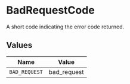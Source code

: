 # BadRequestCode

A short code indicating the error code returned.


## Values

| Name          | Value         |
| ------------- | ------------- |
| `BAD_REQUEST` | bad_request   |